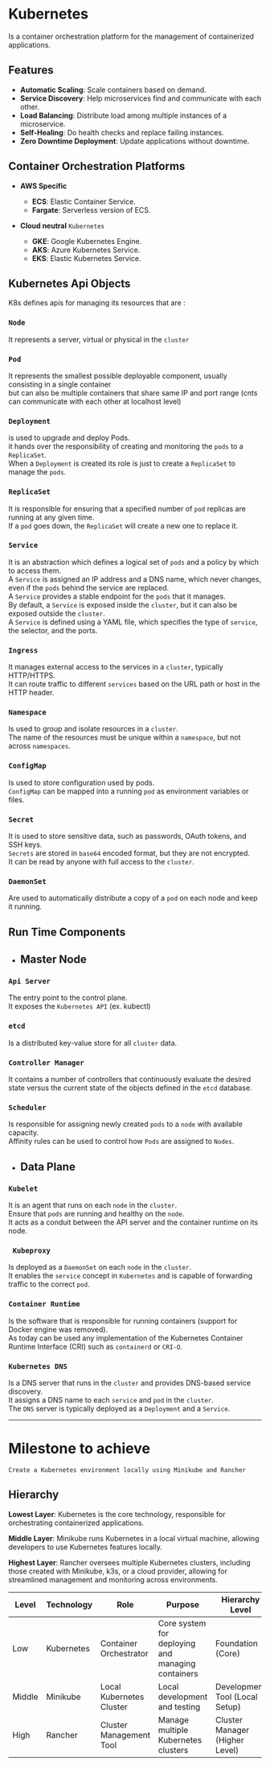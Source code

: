 # Kubernetes

Is a container orchestration platform for the management of containerized applications.

## Features

- **Automatic Scaling**: Scale containers based on demand.
- **Service Discovery**: Help microservices find and communicate with each other.
- **Load Balancing**: Distribute load among multiple instances of a microservice.
- **Self-Healing**: Do health checks and replace failing instances.
- **Zero Downtime Deployment**: Update applications without downtime.

## Container Orchestration Platforms

- **AWS Specific**
    - **ECS**: Elastic Container Service.
    - **Fargate**: Serverless version of ECS.

- **Cloud neutral** `Kubernetes`
    - **GKE**: Google Kubernetes Engine.
    - **AKS**: Azure Kubernetes Service.
    - **EKS**: Elastic Kubernetes Service.


## Kubernetes Api Objects

K8s defines apis for managing its resources that are :
### `Node` 
It represents a server, virtual or physical in the `cluster`

### `Pod` 
It represents the smallest possible deployable component, usually consisting in a single container<br>
but can also be multiple containers that share same IP and port range (cnts can communicate with each other at localhost level)

### `Deployment`
is used to upgrade and deploy Pods.<br>
it hands over the responsibility of creating and monitoring the `pods` to a `ReplicaSet`.<br>
When a `Deployment` is created its role is just to create a `ReplicaSet` to manage the `pods`.

### `ReplicaSet`
It is responsible for ensuring that a specified number of `pod` replicas are running at any given time.<br>
If a `pod` goes down, the `ReplicaSet` will create a new one to replace it.

### `Service`
It is an abstraction which defines a logical set of `pods` and a policy by which to access them.<br>
A `Service` is assigned an IP address and a DNS name, which never changes, even if the `pods` behind the service are replaced.<br>
A `Service` provides a stable endpoint for the `pods` that it manages.<br>
By default, a `Service` is exposed inside the `cluster`, but it can also be exposed outside the `cluster`.<br>
A `Service` is defined using a YAML file, which specifies the type of `service`, the selector, and the ports.<br>

### `Ingress`
It manages external access to the services in a `cluster`, typically HTTP/HTTPS.<br>
It can route traffic to different `services` based on the URL path or host in the HTTP header.<br>

### `Namespace`
Is used to group and isolate resources in a `cluster`.<br>
The name of the resources must be unique within a `namespace`, but not across `namespaces`.<br>

### `ConfigMap`
Is used to store configuration used by pods.<br>
`ConfigMap` can be mapped into a running `pod` as environment variables or files.<br>

### `Secret`
It is used to store sensitive data, such as passwords, OAuth tokens, and SSH keys.<br>
`Secrets` are stored in `base64` encoded format, but they are not encrypted.<br>
It can be read by anyone with full access to the `cluster`.<br>

### `DaemonSet`
Are used to automatically distribute a copy of a `pod` on each node and keep it running.

## Run Time Components

- ## Master Node
### `Api Server`
The entry point to the control plane.<br>
It exposes the `Kubernetes API` (ex. kubectl)

### `etcd`
Is a distributed key-value store for all `cluster` data.

### `Controller Manager`
It contains a number of controllers that continuously evaluate the desired state versus the current state of the objects defined in the `etcd` database.<br>

### `Scheduler`
Is responsible for assigning newly created `pods` to a `node` with available capacity.<br>
Affinity rules can be used to control how `Pods` are assigned to `Nodes`.

- ## Data Plane
### `Kubelet`
It is an agent that runs on each `node` in the `cluster`.<br>
Ensure that `pods` are running and healthy on the `node`.<br>
It acts as a conduit between the API server and the container runtime on its node.

### ` Kubeproxy`
Is deployed as a `DaemonSet` on each `node` in the `cluster`.<br>
It enables the `service` concept in `Kubernetes` and is capable of forwarding traffic to the correct `pod`.

### `Container Runtime`
Is the software that is responsible for running containers (support for Docker engine was removed).<br>
As today can be used any implementation of the Kubernetes Container Runtime Interface (CRI) such as `containerd` or `CRI-O`.

### `Kubernetes DNS`
Is a DNS server that runs in the `cluster` and provides DNS-based service discovery.<br>
It assigns a DNS name to each `service` and `pod` in the `cluster`.<br>
The `DNS` server is typically deployed as a `Deployment` and a `Service`.

---


# Milestone to achieve

`Create a Kubernetes environment locally using Minikube and Rancher`

## Hierarchy

**Lowest Layer**: Kubernetes is the core technology, responsible for orchestrating containerized applications.

**Middle Layer**: Minikube runs Kubernetes in a local virtual machine, allowing developers to use Kubernetes features
locally.

**Highest Layer**: Rancher oversees multiple Kubernetes clusters, including those created with Minikube, k3s, or a cloud
provider, allowing for streamlined management and monitoring across environments.

| Level  | Technology | Role                     | Purpose                                           | Hierarchy Level                |
|--------|------------|--------------------------|---------------------------------------------------|--------------------------------|
| Low    | Kubernetes | Container Orchestrator   | Core system for deploying and managing containers | Foundation (Core)              |
| Middle | Minikube   | Local Kubernetes Cluster | Local development and testing                     | Development Tool (Local Setup) |
| High   | Rancher    | Cluster Management Tool  | Manage multiple Kubernetes clusters               | Cluster Manager (Higher Level) |